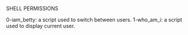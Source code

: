 SHELL PERMISSIONS

0-iam_betty: a script used to switch between users.
1-who_am_i: a script used to display current user.

